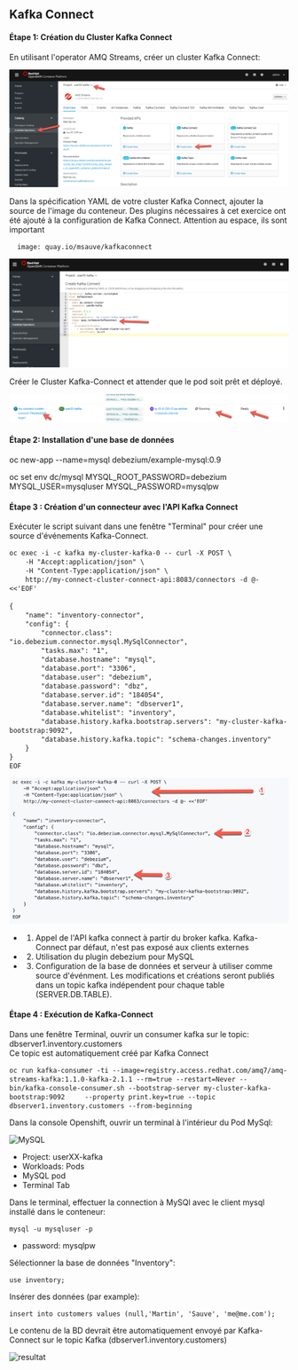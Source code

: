 ## Kafka Connect

#### Étape 1:  Création du Cluster Kafka Connect

En utilisant l'operator AMQ Streams, créer un cluster Kafka Connect:

![Kafka Connect](images/lab5-connect-01.png)

Dans la spécification YAML de votre cluster Kafka Connect, ajouter la source de l'image du conteneur.
Des plugins nécessaires à cet exercice ont été ajouté à la configuration de Kafka Connect. Attention au espace, ils sont important

```
  image: quay.io/msauve/kafkaconnect
```

![Kafka Connect](images/lab5-connect-02.png)

Créer le Cluster Kafka-Connect et attender que le pod soit prêt et déployé.

![Kafka Connect](images/lab5-connect-03.png)

#### Étape 2: Installation d'une base de données


oc new-app --name=mysql debezium/example-mysql:0.9

oc set env dc/mysql MYSQL_ROOT_PASSWORD=debezium  MYSQL_USER=mysqluser MYSQL_PASSWORD=mysqlpw


#### Étape 3 : Création d'un connecteur avec l'API Kafka Connect

Exécuter le script suivant dans une fenêtre "Terminal" pour créer une source d'événements Kafka-Connect.

```
oc exec -i -c kafka my-cluster-kafka-0 -- curl -X POST \
    -H "Accept:application/json" \
    -H "Content-Type:application/json" \
    http://my-connect-cluster-connect-api:8083/connectors -d @- <<'EOF'

{
    "name": "inventory-connector",
    "config": {
        "connector.class": "io.debezium.connector.mysql.MySqlConnector",
        "tasks.max": "1",
        "database.hostname": "mysql",
        "database.port": "3306",
        "database.user": "debezium",
        "database.password": "dbz",
        "database.server.id": "184054",
        "database.server.name": "dbserver1",
        "database.whitelist": "inventory",
        "database.history.kafka.bootstrap.servers": "my-cluster-kafka-bootstrap:9092",
        "database.history.kafka.topic": "schema-changes.inventory"
    }
}
EOF
```

![Kafka Connect API](images/kafka-connect-api.png)

* 1) Appel de l'API kafka connect à partir du broker kafka. Kafka-Connect par défaut, n'est pas exposé aux clients externes
* 2) Utilisation du plugin debezium pour MySQL
* 3) Configuration de la base de données et serveur à utiliser comme source d'événment. Les modifications et créations seront publiés dans un topic kafka indépendent pour chaque table (SERVER.DB.TABLE).



#### Étape 4 : Exécution de Kafka-Connect

Dans une fenêtre Terminal, ouvrir un consumer kafka sur le topic: dbserver1.inventory.customers   
Ce topic est automatiquement créé par Kafka Connect

```
oc run kafka-consumer -ti --image=registry.access.redhat.com/amq7/amq-streams-kafka:1.1.0-kafka-2.1.1 --rm=true --restart=Never -- bin/kafka-console-consumer.sh --bootstrap-server my-cluster-kafka-bootstrap:9092     --property print.key=true --topic dbserver1.inventory.customers --from-beginning
```

Dans la console Openshift, ouvrir un terminal à l'intérieur du Pod MySql:

![MySQL](images/lab5-connect-05.png)

* Project: userXX-kafka
* Workloads: Pods
* MySQL pod
* Terminal Tab

Dans le terminal, effectuer la connection à MySQl avec le client mysql installé dans le conteneur:

```
mysql -u mysqluser -p 
```

* password: mysqlpw

Sélectionner la base de données "Inventory":

```
use inventory;
```

Insérer des données (par example):

```
insert into customers values (null,'Martin', 'Sauve', 'me@me.com');
```


Le contenu de la BD devrait être automatiquement envoyé par Kafka-Connect sur le topic Kafka (dbserver1.inventory.customers)

![resultat](images/lab5-connect-res.png)

